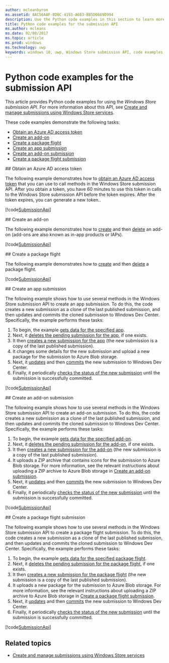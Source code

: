 ```yaml
---
author: mcleanbyron
ms.assetid: 8AC56AAF-8D8C-4193-A6B3-BB5D0669D994
description: Use the Python code examples in this section to learn more about using the Windows Store submission API.
title: Python code examples for the submission API
ms.author: mcleans
ms.date: 02/08/2017
ms.topic: article
ms.prod: windows
ms.technology: uwp
keywords: windows 10, uwp, Windows Store submission API, code examples
---
```


# Python code examples for the submission API

This article provides Python code examples for using the *Windows Store submission API*. For more information about this API, see [Create and manage submissions using Windows Store services](create-and-manage-submissions-using-windows-store-services.md).

These code examples demonstrate the following tasks:

* [Obtain an Azure AD access token](#token)
* [Create an add-on](#create-add-on)
* [Create a package flight](#create-package-flight)
* [Create an app submission](#create-app-submission)
* [Create an add-on submission](#create-add-on-submission)
* [Create a package flight submission](#create-flight-submission)

<span id="token" />
## Obtain an Azure AD access token

The following example demonstrates how to [obtain an Azure AD access token](create-and-manage-submissions-using-windows-store-services.md#obtain-an-azure-ad-access-token) that you can use to call methods in the Windows Store submission API. After you obtain a token, you have 60 minutes to use this token in calls to the Windows Store submission API before the token expires. After the token expires, you can generate a new token..

[!code[SubmissionApi](./code/StoreServicesExamples_Submission/python/Examples.py#L1-L20)]

<span id="create-add-on" />
## Create an add-on

The following example demonstrates how to [create](create-an-add-on.md) and then [delete](delete-an-add-on.md) an add-on (add-ons are also known as in-app products or IAPs).

[!code[SubmissionApi](./code/StoreServicesExamples_Submission/python/Examples.py#L26-L52)]

<span id="create-package-flight" />
## Create a package flight

The following example demonstrates how to [create](create-a-flight.md) and then [delete](delete-a-flight.md) a package flight.

[!code[SubmissionApi](./code/StoreServicesExamples_Submission/python/Examples.py#L58-L87)]

<span id="create-app-submission" />
## Create an app submission

The following example shows how to use several methods in the Windows Store submission API to create an app submission. To do this, the code creates a new submission as a clone of the last published submission, and then updates and commits the cloned submission to Windows Dev Center. Specifically, the example performs these tasks:

1. To begin, the example [gets data for the specified app](get-an-app.md).
2. Next, it [deletes the pending submission for the app](delete-an-app-submission.md), if one exists.
3. It then [creates a new submission for the app](create-an-app-submission.md) (the new submission is a copy of the last published submission).
4. It changes some details for the new submission and upload a new package for the submission to Azure Blob storage.
5. Next, it [updates](update-an-app-submission.md) and then [commits](commit-an-app-submission.md) the new submission to Windows Dev Center.
6. Finally, it periodically [checks the status of the new submission](get-status-for-an-app-submission.md) until the submission is successfully committed.

[!code[SubmissionApi](./code/StoreServicesExamples_Submission/python/Examples.py#L93-L166)]

<span id="create-add-on-submission" />
## Create an add-on submission

The following example shows how to use several methods in the Windows Store submission API to create an add-on submission. To do this, the code creates a new submission as a clone of the last published submission, and then updates and commits the cloned submission to Windows Dev Center. Specifically, the example performs these tasks:

1. To begin, the example [gets data for the specified add-on](get-an-add-on.md).
2. Next, it [deletes the pending submission for the add-on](delete-an-add-on-submission.md), if one exists.
3. It then [creates a new submission for the add-on](create-an-add-on-submission.md) (the new submission is a copy of the last published submission).
4. It uploads a ZIP archive that contains icons for the submission to Azure Blob storage. For more information, see the relevant instructions about uploading a ZIP archive to Azure Blob storage in [Create an add-on submission](manage-add-on-submissions.md#create-an-add-on-submission).
5. Next, it [updates](update-an-add-on-submission.md) and then [commits](commit-an-add-on-submission.md) the new submission to Windows Dev Center.
6. Finally, it periodically [checks the status of the new submission](get-status-for-an-add-on-submission.md) until the submission is successfully committed.

[!code[SubmissionApi](./code/StoreServicesExamples_Submission/python/Examples.py#L172-L245)]

<span id="create-flight-submission" />
## Create a package flight submission

The following example shows how to use several methods in the Windows Store submission API to create a package flight submission. To do this, the code creates a new submission as a clone of the last published submission, and then updates and commits the cloned submission to Windows Dev Center. Specifically, the example performs these tasks:

1. To begin, the example [gets data for the specified package flight](get-a-flight.md).
2. Next, it [deletes the pending submission for the package flight](delete-a-flight-submission.md), if one exists.
3. It then [creates a new submission for the package flight](create-a-flight-submission.md) (the new submission is a copy of the last published submission).
4. It uploads a new package for the submission to Azure Blob storage. For more information, see the relevant instructions about uploading a ZIP archive to Azure Blob storage in [Create a package flight submission](manage-flight-submissions.md#create-a-package-flight-submission).
5. Next, it [updates](update-a-flight-submission.md) and then [commits](commit-a-flight-submission.md) the new submission to Windows Dev Center.
6. Finally, it periodically [checks the status of the new submission](get-status-for-a-flight-submission.md) until the submission is successfully committed.

[!code[SubmissionApi](./code/StoreServicesExamples_Submission/python/Examples.py#L251-L325)]

## Related topics

* [Create and manage submissions using Windows Store services](create-and-manage-submissions-using-windows-store-services.md)
